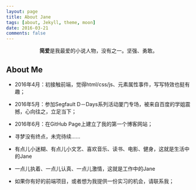 ```yaml
---
layout: page
title: About Jane
tags: [about, Jekyll, theme, moon]
date: 2016-03-21
comments: false
---
```

    
<center><b>简爱</b>是我最爱的小说人物，没有之一。坚强、勇敢。</center>

## About Me
* 2016年4月：初接触前端，觉得html/css/js、元素属性事件，写写特效也挺有趣；
* 2016年5月：参加Segfault D－Days系列活动厦门专场，被来自百度的学姐震撼，心向往之，立足当下；
* 2016年6月：在GitHub Page上建立了我的第一个博客网站；
* 寻梦没有终点，未完待续......


* 有点儿小迷糊、有点儿小文艺、喜欢音乐、读书、电影、健身，这就是生活中的Jane
* 一点儿执着、一点儿认真、一点儿激情，这就是工作中的Jane
* 如果你有好的前端项目，或者想为我提供一份实习的机会，请联系我；


 
 
